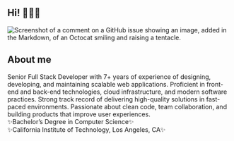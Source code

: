 ## Hi! 👋✨✨
![Screenshot of a comment on a GitHub issue showing an image, added in the Markdown, of an Octocat smiling and raising a tentacle.](https://myoctocat.com/assets/images/base-octocat.svg)
## About me
Senior Full Stack Developer with 7+ years of experience of designing, developing, and maintaining scalable web applications. Proficient in front-end and back-end technologies, cloud infrastructure, and modern software practices. Strong track record of delivering high-quality solutions in fast-paced environments. Passionate about clean code, team collaboration, and building products that improve user experiences.</br>
✨Bachelor’s Degree in Computer Science✨</br>
✨California Institute of Technology, Los Angeles, CA✨
<!--
**QQ0907/QQ0907** is a ✨ _special_ ✨ repository because its `README.md` (this file) appears on your GitHub profile.

Here are some ideas to get you started:

- 🔭 I’m currently working on ...
- 🌱 I’m currently learning ...
- 👯 I’m looking to collaborate on ...
- 🤔 I’m looking for help with ...
- 💬 Ask me about ...
- 📫 How to reach me: ...
- 😄 Pronouns: ...
- ⚡ Fun fact: ...
-->
